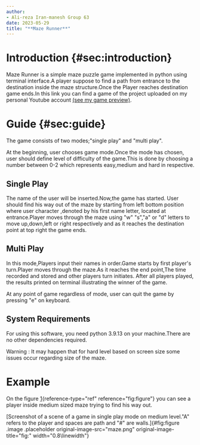 ```yaml
---
author:
- Ali-reza Iran-manesh Group 63
date: 2023-05-29
title: "**Maze Runner**"
---
```


# Introduction {#sec:introduction}

Maze Runner is a simple maze puzzle game implemented in python using
terminal interface.A player suppose to find a path from entrance to the
destination inside the maze structure.Once the Player reaches
destination game ends.In this link you can find a game of the project
uploaded on my personal Youtube account [(see my game
preview)](https://youtu.be/eIO9C72n7Go).

# Guide {#sec:guide}

The game consists of two modes;\"single play\" and \"multi play\".

At the beginning, user chooses game mode.Once the mode has chosen, user
should define level of difficulty of the game.This is done by choosing a
number between 0-2 which represents easy,medium and hard in respective.

## Single Play

The name of the user will be inserted.Now,the game has started. User
should find his way out of the maze by starting from left bottom
position where user character ,denoted by his first name letter, located
at entrance.Player moves through the maze using \"w\" \"s\",\"a\" or
\"d\" letters to move up,down,left or right respectively and as it
reaches the destination point at top right the game ends.

## Multi Play

In this mode,Players input their names in order.Game starts by first
player's turn.Player moves through the maze.As it reaches the end
point,The time recorded and stored and other players turn initiates.
After all players played, the results printed on terminal illustrating
the winner of the game.

At any point of game regardless of mode, user can quit the game by
pressing \"e\" on keyboard.

## System Requirements

For using this software, you need python 3.9.13 on your machine.There
are no other dependencies required.

Warning : It may happen that for hard level based on screen size some
issues occur regarding size of the maze.

# Example

On the figure [1](#fig:figure){reference-type="ref"
reference="fig:figure"} you can see a player inside medium sized maze
trying to find his way out.

[Screenshot of a scene of a game in single play mode on medium
level.\"A\" refers to the player and spaces are path and \"#\" are
walls.]{#fig:figure .image .placeholder original-image-src="maze.png"
original-image-title="fig:" width="0.8\\linewidth"}

